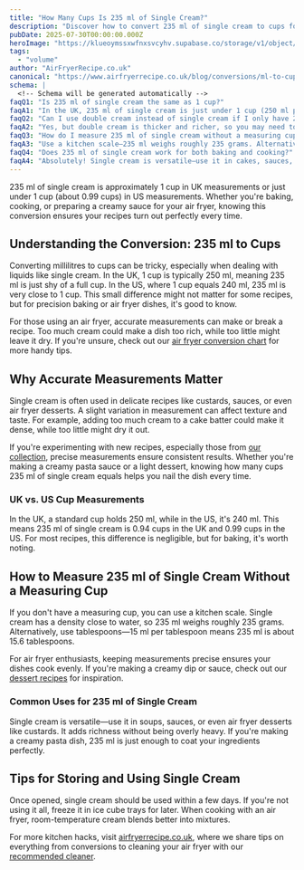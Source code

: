 ```yaml
---
title: "How Many Cups Is 235 ml of Single Cream?"
description: "Discover how to convert 235 ml of single cream to cups for perfect baking and cooking every time. Get precise measurements now!"
pubDate: 2025-07-30T00:00:00.000Z
heroImage: "https://klueoymssxwfnxsvcyhv.supabase.co/storage/v1/object/public/Shmucket/how-many-cups-is-235-ml-single-cream.webp"
tags:
  - "volume"
author: "AirFryerRecipe.co.uk"
canonical: "https://www.airfryerrecipe.co.uk/blog/conversions/ml-to-cups/how-many-cups-is-235-ml-single-cream"
schema: |
  <!-- Schema will be generated automatically -->
faqQ1: "Is 235 ml of single cream the same as 1 cup?"
faqA1: "In the UK, 235 ml of single cream is just under 1 cup (250 ml per cup). In the US, it's very close—about 0.99 cups (240 ml per cup). For most recipes, this small difference won't matter, but for precision baking, it's good to measure carefully."
faqQ2: "Can I use double cream instead of single cream if I only have 235 ml?"
faqA2: "Yes, but double cream is thicker and richer, so you may need to adjust other liquids in your recipe. For air fryer dishes, single cream works better for lighter sauces, while double cream is ideal for richer desserts."
faqQ3: "How do I measure 235 ml of single cream without a measuring cup?"
faqA3: "Use a kitchen scale—235 ml weighs roughly 235 grams. Alternatively, 15.6 tablespoons equal 235 ml. If you're making an air fryer recipe, precise measurements ensure even cooking."
faqQ4: "Does 235 ml of single cream work for both baking and cooking?"
faqA4: "Absolutely! Single cream is versatile—use it in cakes, sauces, or air fryer dishes. Just remember that baking often requires precise measurements, while cooking allows for slight adjustments. Check our <a href=https://www.airfryerrecipe.co.uk/recipes>recipes</a> for ideas."
---
```

<p>235 ml of single cream is approximately 1 cup in UK measurements or just under 1 cup (about 0.99 cups) in US measurements. Whether you're baking, cooking, or preparing a creamy sauce for your air fryer, knowing this conversion ensures your recipes turn out perfectly every time.</p>

<h2>Understanding the Conversion: 235 ml to Cups</h2>  
<p>Converting millilitres to cups can be tricky, especially when dealing with liquids like single cream. In the UK, 1 cup is typically 250 ml, meaning 235 ml is just shy of a full cup. In the US, where 1 cup equals 240 ml, 235 ml is very close to 1 cup. This small difference might not matter for some recipes, but for precision baking or air fryer dishes, it's good to know.</p>  
<p>For those using an air fryer, accurate measurements can make or break a recipe. Too much cream could make a dish too rich, while too little might leave it dry. If you're unsure, check out our <a href=https://www.airfryerrecipe.co.uk/air-fryer-conversion-chart>air fryer conversion chart</a> for more handy tips.</p>  

<h2>Why Accurate Measurements Matter</h2>  
<p>Single cream is often used in delicate recipes like custards, sauces, or even air fryer desserts. A slight variation in measurement can affect texture and taste. For example, adding too much cream to a cake batter could make it dense, while too little might dry it out.</p>  
<p>If you're experimenting with new recipes, especially those from <a href=https://www.airfryerrecipe.co.uk/recipes>our collection</a>, precise measurements ensure consistent results. Whether you're making a creamy pasta sauce or a light dessert, knowing how many cups 235 ml of single cream equals helps you nail the dish every time.</p>  

<h3>UK vs. US Cup Measurements</h3>  
<p>In the UK, a standard cup holds 250 ml, while in the US, it's 240 ml. This means 235 ml of single cream is 0.94 cups in the UK and 0.99 cups in the US. For most recipes, this difference is negligible, but for baking, it's worth noting.</p>  

<h2>How to Measure 235 ml of Single Cream Without a Measuring Cup</h2>  
<p>If you don't have a measuring cup, you can use a kitchen scale. Single cream has a density close to water, so 235 ml weighs roughly 235 grams. Alternatively, use tablespoons—15 ml per tablespoon means 235 ml is about 15.6 tablespoons.</p>  
<p>For air fryer enthusiasts, keeping measurements precise ensures your dishes cook evenly. If you're making a creamy dip or sauce, check out our <a href=https://www.airfryerrecipe.co.uk/recipe-category/dessert>dessert recipes</a> for inspiration.</p>  

<h3>Common Uses for 235 ml of Single Cream</h3>  
<p>Single cream is versatile—use it in soups, sauces, or even air fryer desserts like custards. It adds richness without being overly heavy. If you're making a creamy pasta dish, 235 ml is just enough to coat your ingredients perfectly.</p>  

<h2>Tips for Storing and Using Single Cream</h2>  
<p>Once opened, single cream should be used within a few days. If you're not using it all, freeze it in ice cube trays for later. When cooking with an air fryer, room-temperature cream blends better into mixtures.</p>  
<p>For more kitchen hacks, visit <a href=https://www.airfryerrecipe.co.uk>airfryerrecipe.co.uk</a>, where we share tips on everything from conversions to cleaning your air fryer with our <a href=https://www.airfryerrecipe.co.uk/air-fryer-cleaner>recommended cleaner</a>.</p>
